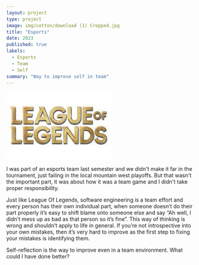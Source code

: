 ```yaml
---
layout: project
type: project
image: img/cotton/download (1) Cropped.jpg
title: "Esports"
date: 2023
published: true
labels:
  - Esports
  - Team
  - Self
summary: "Way to improve self in team"
---
```


<img class="img-fluid" src="../img/cotton/download.jpg">

I was part of an esports team last semester and we didn't make it far in the tournament, just failing in the local mountain west playoffs. But that wasn't the important part, it was about how it was a team game and I didn't take proper responsibility. 

Just like League Of Legends, software engineering is a team effort and every person has their own individual part, when someone doesn’t do their part properly it’s easy to shift blame onto someone else and say “Ah well, I didn’t mess up as bad as that person so it’s fine”. This way of thinking is wrong and shouldn’t apply to life in general. If you’re not introspective into your own mistakes, then it’s very hard to improve as the first step to fixing your mistakes is identifying them. 

Self-reflection is the way to improve even in a team environment. What could I have done better?
